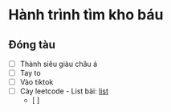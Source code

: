 # Hành trình tìm kho báu

## Đóng tàu

- [ ] Thành siêu giàu châu á
- [ ] Tay to
- [ ] Vào tiktok
- [ ] Cày leetcode - List bài: [list](https://takeuforward.org/interviews/strivers-sde-sheet-top-coding-interview-problems)
  - [ ]
